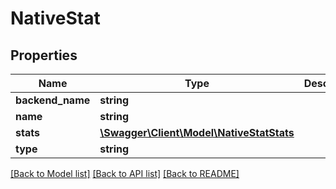 # NativeStat

## Properties
Name | Type | Description | Notes
------------ | ------------- | ------------- | -------------
**backend_name** | **string** |  | [optional] 
**name** | **string** |  | [optional] 
**stats** | [**\Swagger\Client\Model\NativeStatStats**](NativeStatStats.md) |  | [optional] 
**type** | **string** |  | [optional] 

[[Back to Model list]](../../README.md#documentation-for-models) [[Back to API list]](../../README.md#documentation-for-api-endpoints) [[Back to README]](../../README.md)

